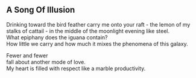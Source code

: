 A Song Of Illusion
------------------
Drinking toward the bird feather carry me onto your raft - the lemon of my stalks of cattail - in the middle of the moonlight evening like steel.  
What epiphany does the iguana contain?  
How little we carry and how much it mixes the phenomena of this galaxy.  
  
Fewer and fewer  
fall about another mode of love.  
My heart is filled with respect like a marble productivity.  
